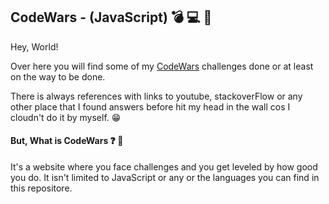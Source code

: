 ## CodeWars - (JavaScript) :bomb: :computer:  🤯

Hey, World!

Over here you will find some of my [CodeWars](https://www.codewars.com/) challenges done or at least on the way to be done.

There is always references with links to youtube, stackoverFlow or any other place that I found answers before hit my head in the wall cos I cloudn't do it by myself. :grin:

#### But, What is CodeWars :question: :eyes:
It's a website where you face challenges and you get leveled by how good you do. It isn't limited to JavaScript or any or the languages you can find in this repositore.
